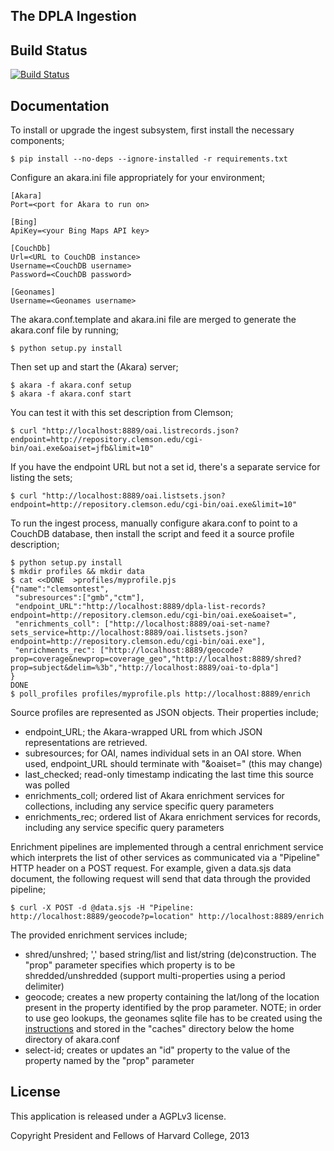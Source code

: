 The DPLA Ingestion
-------------------

Build Status
-------------------

[![Build Status](https://travis-ci.org/dpla/ingestion.png?branch=master)](https://travis-ci.org/dpla/ingestion)

Documentation
-------------------

To install or upgrade the ingest subsystem, first install the necessary components;

    $ pip install --no-deps --ignore-installed -r requirements.txt

Configure an akara.ini file appropriately for your environment;

    [Akara]
    Port=<port for Akara to run on>

    [Bing]
    ApiKey=<your Bing Maps API key>

    [CouchDb]
    Url=<URL to CouchDB instance>
    Username=<CouchDB username>
    Password=<CouchDB password>

    [Geonames]
    Username=<Geonames username>

The akara.conf.template and akara.ini file are merged to generate the akara.conf file by running;

    $ python setup.py install 

Then set up and start the (Akara) server;

    $ akara -f akara.conf setup
    $ akara -f akara.conf start

You can test it with this set description from Clemson;

    $ curl "http://localhost:8889/oai.listrecords.json?endpoint=http://repository.clemson.edu/cgi-bin/oai.exe&oaiset=jfb&limit=10" 

If you have the endpoint URL but not a set id, there's a separate service for listing the sets;

    $ curl "http://localhost:8889/oai.listsets.json?endpoint=http://repository.clemson.edu/cgi-bin/oai.exe&limit=10"

To run the ingest process, manually configure akara.conf to point to a CouchDB database, then install the script and feed it a source profile description;

    $ python setup.py install
    $ mkdir profiles && mkdir data
    $ cat <<DONE  >profiles/myprofile.pjs
    {"name":"clemsontest",
     "subresources":["gmb","ctm"],
     "endpoint_URL":"http://localhost:8889/dpla-list-records?endpoint=http://repository.clemson.edu/cgi-bin/oai.exe&oaiset=",
     "enrichments_coll": ["http://localhost:8889/oai-set-name?sets_service=http://localhost:8889/oai.listsets.json?endpoint=http://repository.clemson.edu/cgi-bin/oai.exe"],
     "enrichments_rec": ["http://localhost:8889/geocode?prop=coverage&newprop=coverage_geo","http://localhost:8889/shred?prop=subject&delim=%3b","http://localhost:8889/oai-to-dpla"]
    }
    DONE
    $ poll_profiles profiles/myprofile.pls http://localhost:8889/enrich

Source profiles are represented as JSON objects. Their properties include;

* endpoint_URL; the Akara-wrapped URL from which JSON representations are retrieved.
* subresources; for OAI, names individual sets in an OAI store. When used, endpoint_URL should terminate with "&oaiset=" (this may change)
* last_checked; read-only timestamp indicating the last time this source was polled
* enrichments_coll; ordered list of Akara enrichment services for collections, including any service specific query parameters
* enrichments_rec; ordered list of Akara enrichment services for records, including any service specific query parameters

Enrichment pipelines are implemented through a central enrichment service which interprets the list of other services as communicated via a "Pipeline" HTTP header on a POST request. For example, given a data.sjs data document, the following request will send that data through the provided pipeline;

    $ curl -X POST -d @data.sjs -H "Pipeline: http://localhost:8889/geocode?p=location" http://localhost:8889/enrich

The provided enrichment services include;

* shred/unshred; ',' based string/list and list/string (de)construction. The "prop" parameter specifies which property is to be shredded/unshredded (support multi-properties using a period delimiter)
* geocode; creates a new property containing the lat/long of the location present in the property identified by the prop parameter. NOTE; in order to use geo lookups, the geonames sqlite file has to be created using the [instructions](https://foundry.zepheira.com/projects/zenpub/repository/entry/NOTES) and stored in the "caches" directory below the home directory of akara.conf
* select-id; creates or updates an "id" property to the value of the property named by the "prop" parameter
 
License
--------
This application is released under a AGPLv3 license.

Copyright President and Fellows of Harvard College, 2013
